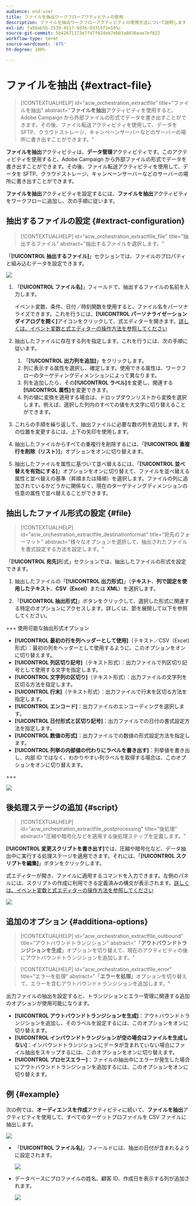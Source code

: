 ```yaml
---
audience: end-user
title: ファイルを抽出ワークフローアクティビティの使用
description: ファイルを抽出ワークフローアクティビティの使用方法について説明します
exl-id: fa50ab5b-2539-4517-9d7b-93315f1e505c
source-git-commit: 5b42671173e7fd7f024eb7eb03a0836eae7ef622
workflow-type: tm+mt
source-wordcount: '875'
ht-degree: 100%

---
```


# ファイルを抽出 {#extract-file}

>[!CONTEXTUALHELP]
>id="acw_orchestration_extractfile"
>title="ファイルを抽出"
>abstract="**ファイルを抽出**&#x200B;アクティビティを使用すると、Adobe Campaign から外部ファイルの形式でデータを書き出すことができます。その後、ファイル転送アクティビティを使用して、データを SFTP、クラウドストレージ、キャンペーンサーバーなどのサーバーの場所に書き出すことができます。"

**ファイルを抽出**&#x200B;アクティビティは、**データ管理**&#x200B;アクティビティです。このアクティビティを使用すると、Adobe Campaign から外部ファイルの形式でデータを書き出すことができます。その後、ファイル転送アクティビティを使用して、データを SFTP、クラウドストレージ、キャンペーンサーバーなどのサーバーの場所に書き出すことができます。

**ファイルを抽出**&#x200B;アクティビティを設定するには、**ファイルを抽出**&#x200B;アクティビティをワークフローに追加し、次の手順に従います。

## 抽出するファイルの設定 {#extract-configuration}

>[!CONTEXTUALHELP]
>id="acw_orchestration_extractfile_file"
>title="抽出するファイル"
>abstract="抽出するファイルを選択します。"

「**[!UICONTROL 抽出するファイル]**」セクションでは、ファイルのプロパティと組み込むデータを設定できます。

![](../assets/extract-file-file.png)

1. 「**[!UICONTROL ファイル名]**」フィールドで、抽出するファイルの名前を入力します。

   イベント変数、条件、日付／時刻関数を使用すると、ファイル名をパーソナライズできます。これを行うには、**[!UICONTROL パーソナライゼーションダイアログを開く]**&#x200B;アイコンをクリックして、式エディターを開きます。[詳しくは、イベント変数と式エディターの操作方法を参照してください](../event-variables.md)

1. 抽出したファイルに存在する列を指定します。これを行うには、次の手順に従います。

   1. 「**[!UICONTROL 出力列を追加]**」をクリックします。
   1. 列に表示する属性を選択し、確定します。使用できる属性は、ワークフローのターゲティングディメンションによって異なります。
   1. 列を追加したら、その&#x200B;**[!UICONTROL ラベル]**&#x200B;を変更し、関連する&#x200B;**[!UICONTROL 属性]**&#x200B;を変更できます。
   1. 列の値に変換を適用する場合は、ドロップダウンリストから変換を選択します。例えば、選択した列内のすべての値を大文字に切り替えることができます。

1. これらの手順を繰り返して、抽出ファイルに必要な数の列を追加します。列の位置を変更するには、上下の矢印を使用します。

1. 抽出したファイルからすべての重複行を削除するには、「**[!UICONTROL 重複行を削除（リスト）]**」オプションをオンに切り替えます。

1. 抽出したファイルを属性に基づいて並べ替えるには、「**[!UICONTROL 並べ替えを有効にする]**」オプションをオンに切り替えて、ファイルを並べ替える属性と並べ替えの基準（昇順または降順）を選択します。ファイルの列に追加されているかどうかに関係なく、現在のターゲティングディメンションの任意の属性で並べ替えることができます。

## 抽出したファイル形式の設定 {#file}

>[!CONTEXTUALHELP]
>id="acw_orchestration_extractfile_destinationformat"
>title="宛先のフォーマット"
>abstract="様々なオプションを選択して、抽出されたファイルを書式設定する方法を設定します。"

「**[!UICONTROL 宛先]**&#x200B;形式」セクションでは、抽出したファイルの形式を設定できます。

1. 抽出したファイルの「**[!UICONTROL 出力形式]**」（**テキスト**、**列で固定を使用したテキスト**、**CSV（Excel）**&#x200B;または **XML**）を選択します。

1. 「**[!UICONTROL 抽出形式]**」ボタンをクリックして、選択した形式に関連する特定のオプションにアクセスします。詳しくは、節を展開して以下を参照してください。

+++ 使用可能な抽出形式オプション

   * **[!UICONTROL 最初の行を列ヘッダーとして使用]**（テキスト／CSV（Excel）形式）：最初の列をヘッダーとして使用するように、このオプションをオンに切り替えます。
   * **[!UICONTROL 列区切り記号]**（テキスト形式）：出力ファイルで列区切り記号として使用する文字を指定します。
   * **[!UICONTROL 文字列の区切り]**（テキスト形式）：出力ファイルの文字列を区切る方法を指定します。
   * **[!UICONTROL 行末]**（テキスト形式）：出力ファイルで行末を区切る方法を指定します。
   * **[!UICONTROL エンコード]**：出力ファイルのエンコーディングを選択します。
   * **[!UICONTROL 日付形式と区切り記号]**：出力ファイルでの日付の書式設定方法を指定します。
   * **[!UICONTROL 数値の形式]**：出力ファイルでの数値の形式設定方法を指定します。
   * **[!UICONTROL 列挙の内部値の代わりにラベルを書き出す]**：列挙値を書き出し、内部 ID ではなく、わかりやすい列ラベルを取得する場合は、このオプションをオンに切り替えます。

+++

   ![](../assets/extract-file-format.png)

## 後処理ステージの追加 {#script}

>[!CONTEXTUALHELP]
>id="acw_orchestration_extractfile_postprocessing"
>title="後処理"
>abstract="圧縮や暗号化などを適用する後処理ステップを定義します。"

**[!UICONTROL 変更スクリプトを書き出す]**&#x200B;では、圧縮や暗号化など、データ抽出中に実行する処理ステージを適用できます。それには、「**[!UICONTROL スクリプトを編集]**」ボタンをクリックします。

式エディターが開き、ファイルに適用するコマンドを入力できます。左側のパネルには、スクリプトの作成に利用できる定義済みの構文が表示されます。[詳しくは、イベント変数と式エディターの操作方法を参照してください](../event-variables.md)

![](../assets/extract-file-script.png)

## 追加のオプション {#additiona-options}

>[!CONTEXTUALHELP]
>id="acw_orchestration_extractfile_outbound"
>title="アウトバウンドトランジション"
>abstract="「**アウトバウンドトランジションを生成**」オプションを切り替えて、現在のアクティビティの後にアウトバウンドトランジションを追加します。"

>[!CONTEXTUALHELP]
>id="acw_orchestration_extractfile_error"
>title="エラーを処理"
>abstract="「**エラーを処理**」オプションを切り替えて、エラーを含むアウトバウンドトランジションを追加します。"

出力ファイルの抽出を設定すると、トランジションとエラー管理に関連する追加のオプションが使用可能になります。

* **[!UICONTROL アウトバウンドトランジションを生成]**：アウトバウンドトランジションを追加し、そのラベルを設定するには、このオプションをオンに切り替えます。
* **[!UICONTROL インバウンドトランジションが空の場合はファイルを生成しない]**：インバウンドトランジションにデータが含まれていない場合にファイル抽出をスキップするには、このオプションをオンに切り替えます。
* **[!UICONTROL プロセスエラー]**：ファイルの抽出中にエラーが発生した場合にアウトバウンドトランジションを追加するには、このオプションをオンに切り替えます。

## 例 {#example}

次の例では、**オーディエンスを作成**&#x200B;アクティビティに続いて、**ファイルを抽出**&#x200B;アクティビティを使用して、すべてのターゲットプロファイルを CSV ファイルに抽出します。

![](../assets/extract-file-example.png)

* 「**[!UICONTROL ファイル名]**」フィールドには、抽出の日付が含まれるように設定されます。

  ![](../assets/extract-file-example-name.png)

* データベースにプロファイルの姓名、顧客 ID、作成日を表示する列が追加されます。

  ![](../assets/extract-file-example-columns.png)
